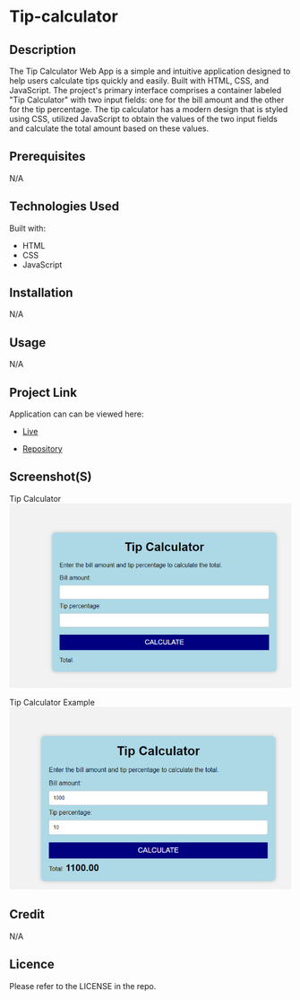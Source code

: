 # Tip-calculator

## Description
The Tip Calculator Web App is a simple and intuitive application designed to help users calculate tips quickly and easily. Built with HTML, CSS, and JavaScript. The project's primary interface comprises a container labeled "Tip Calculator" with two input fields: one for the bill amount and the other for the tip percentage. The tip calculator has a modern design that is styled using CSS, utilized JavaScript to obtain the values of the two input fields and calculate the total amount based on these values.

## Prerequisites
N/A

## Technologies Used
Built with:
* HTML
* CSS
* JavaScript

## Installation
N/A

## Usage
N/A

## Project Link
Application can can be viewed here: 
* [Live](https://yvonnesarah.github.io/Tip-Calculator/)

* [Repository](https://github.com/yvonnesarah/Tip-Calculator)

## Screenshot(S)
Tip Calculator
![Screenshot](assets/images/tip-calculator.png "Tip calculator")

Tip Calculator Example
![Screenshot](assets/images/tip-calculator-example.png "Tip calculator Example")

## Credit
N/A

## Licence
Please refer to the LICENSE in the repo.